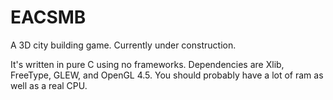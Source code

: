 # EACSMB
A 3D city building game. Currently under construction.


It's written in pure C using no frameworks. Dependencies are Xlib, FreeType, GLEW, and OpenGL 4.5. You should probably have a lot of ram as well as a real CPU.



